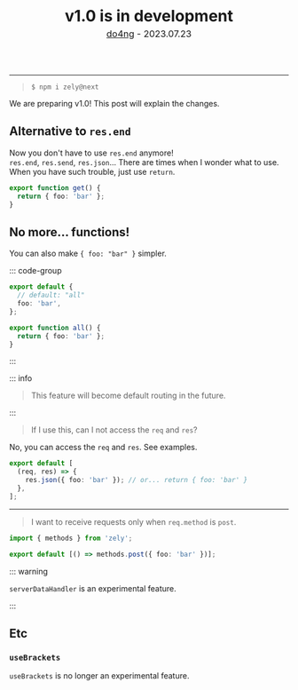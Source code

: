 <center>
<div style="margin-bottom: 4rem;">
  <h1 style="margin: 5px">
    v1.0 is in development
  </h1>
  <div style="font-size: 1.025rem;">
    <a href="https://do4ng.vercel.app">do4ng</a> - 2023.07.23
  </div>
</div>
  
</center>

---

> ```
> $ npm i zely@next
> ```

We are preparing v1.0! This post will explain the changes.

## Alternative to `res.end`

Now you don't have to use `res.end` anymore!  
`res.end`, `res.send`, `res.json`... There are times when I wonder what to use. When you have such trouble, just use `return`.

```ts
export function get() {
  return { foo: 'bar' };
}
```

## No more... functions!

You can also make `{ foo: "bar" }` simpler.

::: code-group

```ts [Before]
export default {
  // default: "all"
  foo: 'bar',
};
```

```ts [After]
export function all() {
  return { foo: 'bar' };
}
```

:::

::: info

> This feature will become default routing in the future.

:::

> If I use this, can I not access the `req` and `res`?

No, you can access the `req` and `res`. See examples.

```ts
export default [
  (req, res) => {
    res.json({ foo: 'bar' }); // or... return { foo: 'bar' }
  },
];
```

---

> I want to receive requests only when `req.method` is `post`.

```ts
import { methods } from 'zely';

export default [() => methods.post({ foo: 'bar' })];
```

::: warning

`serverDataHandler` is an experimental feature.

:::

## Etc

### `useBrackets`

`useBrackets` is no longer an experimental feature.
